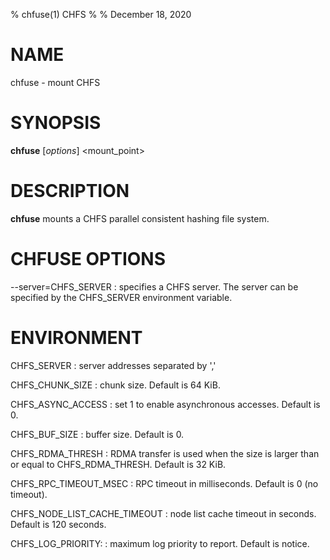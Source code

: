 % chfuse(1) CHFS
%
% December 18, 2020

# NAME
chfuse - mount CHFS

# SYNOPSIS
**chfuse** [_options_] <mount_point>

# DESCRIPTION
**chfuse** mounts a CHFS parallel consistent hashing file system.

# CHFUSE OPTIONS
\--server=CHFS_SERVER
: specifies a CHFS server.  The server can be specified by the CHFS_SERVER environment variable.

# ENVIRONMENT
CHFS_SERVER
: server addresses separated by ','

CHFS_CHUNK_SIZE
: chunk size.  Default is 64 KiB.

CHFS_ASYNC_ACCESS
: set 1 to enable asynchronous accesses.  Default is 0.

CHFS_BUF_SIZE
: buffer size.  Default is 0.

CHFS_RDMA_THRESH
: RDMA transfer is used when the size is larger than or equal to CHFS_RDMA_THRESH.  Default is 32 KiB.

CHFS_RPC_TIMEOUT_MSEC
: RPC timeout in milliseconds.  Default is 0 (no timeout).

CHFS_NODE_LIST_CACHE_TIMEOUT
: node list cache timeout in seconds.  Default is 120 seconds.

CHFS_LOG_PRIORITY:
: maximum log priority to report.  Default is notice.
